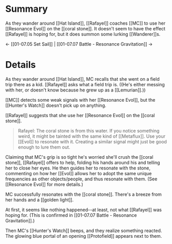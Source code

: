 # Summary
As they wander around [[Hat Island]], [[Rafayel]] coaches [[MC]] to use her [[Resonance Evol]] on the [[coral stone]]. It doesn't seem to have the effect [[Rafayel]] is hoping for, but it does summon some lurking [[Wanderer]]s.

← [[01-07.05 Set Sail]] | [[01-07.07 Battle - Resonance Gravitation]] →
# Details
As they wander around [[Hat Island]], MC recalls that she went on a field trip there as a kid. [[Rafayel]] asks what a field trip is. ((He's either messing with her, or doesn't know because he grew up as a [[Lemurian]].))

[[MC]] detects some weak signals with her [[Resonance Evol]], but the [[Hunter's Watch]] doesn't pick up on anything.

[[Rafayel]] suggests that she use her [[Resonance Evol]] on the [[coral stone]].

> Rafayel: The coral stone is from this water. If you notice something weird, it might be tainted with the same kind of [[Metaflux]]. Use your [[Evol]] to resonate with it. Creating a similar signal might just be good enough to lure them out.

Claiming that MC's grip is so tight he's worried she'll crush the [[coral stone]], [[Rafayel]] offers to help, folding his hands around his and telling her to close her eyes. He then guides her to resonate with the stone, commenting on how her [[Evol]] allows her to adopt the same unique frequencies as other objects/people, and thus resonate with them. (See [[Resonance Evol]] for more details.)

MC successfully resonates with the [[coral stone]]. There's a breeze from her hands and a [[golden light]].

At first, it seems like nothing happened--at least, not what [[Rafayel]] was hoping for. (This is confirmed in [[01-07.07 Battle - Resonance Gravitation]].)

Then MC's [[Hunter's Watch]] beeps, and they realize something reacted. The glowing blue portal of an opening [[Protofield]] appears next to them.

